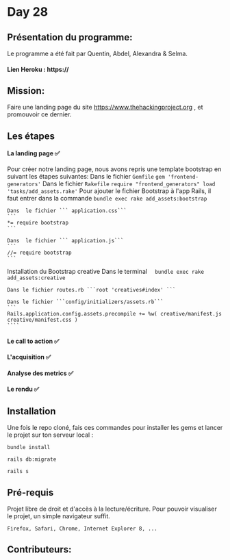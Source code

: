 # Day 28

## Présentation du programme:
Le programme a été fait par Quentin, Abdel, Alexandra & Selma. 

#### Lien Heroku : https://

## Mission:

Faire une landing page du site https://www.thehackingproject.org , et promouvoir ce dernier.


## Les étapes 


#### La landing page ✅
Pour créer notre landing page, nous avons repris une template bootstrap en suivant les étapes suivantes:
	 Dans le fichier ```Gemfile```
	```
	gem 'frontend-generators'
	```
	 Dans le fichier ```Rakefile```
	```
	require "frontend_generators"
	load 'tasks/add_assets.rake'
	```
	Pour ajouter le fichier Bootstrap à l'app Rails, il faut entrer dans la commande 
	```
	bundle exec rake add_assets:bootstrap
	```

	Dans  le fichier ``` application.css```
	```
	*= require bootstrap
	```

	Dans  le fichier ``` application.js```
	```
	//= require bootstrap
	```
    
 Installation du Bootstrap creative
 	Dans le terminal ```  bundle exec rake add_assets:creative```

 	Dans le fichier routes.rb ```root 'creatives#index' ```

 	Dans le fichier ```config/initializers/assets.rb```
 	```
 	Rails.application.config.assets.precompile += %w( creative/manifest.js creative/manifest.css )
 	````


#### Le call to action ✅

#### L'acquisition ✅

#### Analyse des metrics ✅

#### Le rendu ✅




## Installation

Une fois le repo cloné, fais ces commandes pour installer les gems et lancer le projet sur ton serveur local :


```
bundle install 
```

```
rails db:migrate 
```

```
rails s
```


## Pré-requis

Projet libre de droit et d'accès à la lecture/écriture. Pour pouvoir visualiser le projet, un simple navigateur suffit.
```
Firefox, Safari, Chrome, Internet Explorer 8, ...
```









## Contributeurs:


